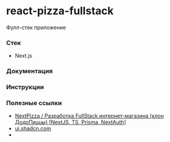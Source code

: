 # react-pizza-fullstack
Фулл-стек приложение

### Стек
* Next.js

### Документация

### Инструкции

### Полезные ссылки
* [NextPizza / Разработка FullStack интернет-магазина (клон ДодоПиццы) [NextJS, TS, Prisma, NextAuth]](https://youtu.be/GUwizGbY4cc)
* [ui.shadcn.com](https://ui.shadcn.com/examples/playground)
* 
